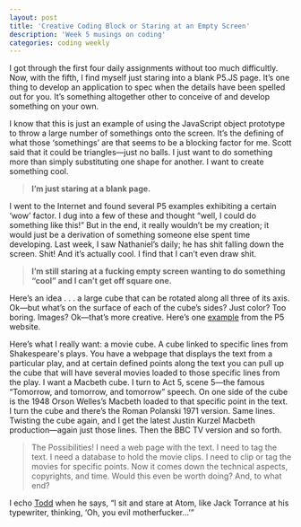 ```yaml
---
layout: post
title: 'Creative Coding Block or Staring at an Empty Screen'
description: 'Week 5 musings on coding'
categories: coding weekly
---
```

I got through the first four daily assignments without too much difficultly.  Now, with the fifth, I find myself just staring into a blank P5.JS page.  It’s one thing to develop an application to spec when the details have been spelled out for you.  It’s something altogether other to conceive of and develop something on your own.  

I know that this is just an example of using the JavaScript object prototype to throw a large number of somethings onto the screen.  It’s the defining of what those ‘somethings’ are that seems to be a blocking factor for me.  Scott said that it could be triangles—just no balls.  I just want to do something more than simply substituting one shape for another.  I want to create something cool.

> **I’m just staring at a blank page.**

I went to the Internet and found several P5 examples exhibiting a certain ‘wow’ factor.  I dug into a few of these and thought “well, I could do something like this!”  But in the end, it really wouldn’t be my creation; it would just be a derivation of something someone else spent time developing.  Last week, I saw Nathaniel’s daily; he has shit falling down the screen.  Shit!  And it’s actually cool.  I find that I can’t even draw shit.

> **I’m still staring at a fucking empty screen wanting to do something “cool” and I can’t get off square one.**

Here’s an idea . . .  a large cube that can be rotated along all three of its axis.  Ok—but what’s on the surface of each of the cube’s sides?  Just color?  Too boring.  Images?  Ok—that’s more creative.  Here’s one [example]( http://p5js.org/examples/examples/3D_Textures.php) from the P5 website.

Here’s what I really want: a movie cube.  A cube linked to specific lines from Shakespeare's plays.  You have a webpage that displays the text from a particular play, and at certain defined points along the text you can pull up the cube that will have several movies loaded to those specific lines from the play.  I want a Macbeth cube.  I turn to Act 5, scene 5—the famous “Tomorrow, and tomorrow, and tomorrow” speech.  On one side of the cube is the 1948 Orson Welles’s Macbeth loaded to that specific point in the text.  I turn the cube and there’s the Roman Polanski 1971 version.  Same lines.  Twisting the cube again, and I get the latest Justin Kurzel Macbeth production—again just those lines.  Then the BBC TV version and so forth.  

> The Possibilities!  I need a web page with the text.  I need to tag the text.  I need a database to hold the movie clips.  I need to clip or tag the movies for specific points.  Now it comes down the technical aspects, copyrights, and time.  Would this even be worth doing?  And, to what end?

I echo [Todd]( http://tbreijak.github.io/blog/2016-02-10/Another-Week-of-Coding.html) when he says, “I sit and stare at Atom, like Jack Torrance at his typewriter, thinking, ‘Oh, you evil motherfucker…’”
